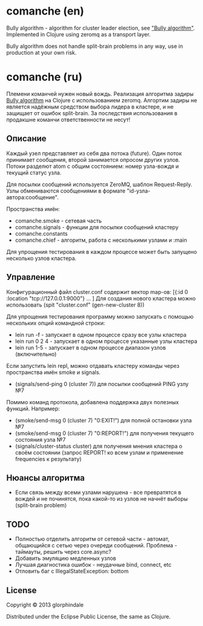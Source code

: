 # comanche (en)

Bully algorithm - algorithm for cluster leader election, see ["Bully algorithm"](http://en.wikipedia.org/wiki/Bully_algorithm).
Implemented in Clojure using zeromq as a transport layer.

Bully algorithm does not handle split-brain problems in any way, use in production at your own risk.

# comanche (ru)

Племени команчей нужен новый вождь.
Реализация алгоритма задиры [Bully algorithm](http://en.wikipedia.org/wiki/Bully_algorithm) на 
Clojure с использованием zeromq.
Алгортим задиры не является надёжным средством выбора лидера в кластере, и не защищает от ошибок
split-brain. За последствия использования в продакшне команчи ответственности не несут!

## Описание

Каждый узел представляет из себя два потока (future). Один поток принимает сообщения, второй
занимается опросом других узлов. Потоки разделют atom с общим состоянием: номер узла-вождя и текущий
статус узла.

Для посылки сообщений используется ZeroMQ, шаблон Request-Reply. Узлы обмениваются сообщениями в
формате "id-узла-автора:сообщение".

Пространства имён:
* comanche.smoke - сетевая часть
* comanche.signals - функции для посылки сообщений кластеру
* comanche.constants 
* comanche.chief - алгоритм, работа с несколькими узлами и :main

Для упрощения тестирования в каждом процессе может быть запущено несколько узлов кластера.

## Управление

Конфигурационный файл cluster.conf содержит вектор map-ов:
[{:id 0 :location "tcp://127.0.0.1:9000"} ... ]
Для создания нового кластера можно использовать (spit "cluster.conf" (gen-new-cluster 8))

Для упрощения тестирования программу можно запускать с помощью нескольких опций командной строки:
* lein run -f - запускает в одном процессе сразу все узлы кластера
* lein run 0 2 4 - запускает в одном процессе указанные узлы кластера 
* lein run 1-5 - запускает в одном процессе диапазон узлов (включительно)

Если запустить lein repl, можно отдавать кластеру команды через пространства имён smoke и signals.
* (signals/send-ping 0 (cluster 7)) для посылки сообщений PING узлу №7

Помимо команд протокола, добавлена поддержка двух полезных функций. Например:
* (smoke/send-msg 0 (cluster 7) "0:EXIT!") для полной остановки узла №7
* (smoke/send-msg 0 (cluster 7) "0:REPORT!") для получения текущего состояния узла №7
* (signals/cluster-status cluster) для получения мнения кластера о своём состоянии (запрос REPORT! ко
  всем узлам и применение frequencies к результату)

## Нюансы алгоритма

* Если связь между всеми узлами нарушена - все превратятся в вождей и не починятся, пока какой-то из
  узлов не начнёт выборы (split-brain problem)

## TODO
* Полностью отделить алгоритм от сетевой части - автомат, общающийся с сетью через очереди
  сообщений. Проблема - таймауты, решить через core.async?
* Добавить эмуляцию медленных узлов
* Лучшая диагностика ошибок - неудачные bind, connect, etc
* Отловить баг с IllegalStateException: bottom

## License

Copyright © 2013 glorphindale

Distributed under the Eclipse Public License, the same as Clojure.
